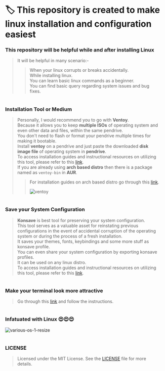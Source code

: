 # 🏷️ This repository is created to make linux installation and configuration easiest

<h3>This repository will be helpful while and after installing Linux</h3>

> It will be helpful in many scenario:-<br>
>> When your linux corrupts or breaks accidentally.<br>
>> While installing linux.<br>
>> You can learn basic linux commands as a beginner.<br>
>> You can find basic query regarding system issues and bug fixes.<br>
#
<h3>Installation Tool or Medium</h3>

> Personally, I would recommend you to go with **Ventoy**.<br> 
> Because it allows you to keep **multiple ISOs** of operating system and even other data and files, within the same pendrive.<br>
> You don't need to flash or format your pendrive multiple times for making it bootable.<br>
> Install **ventoy** on a pendrive and just paste the downloaded **disk image file** of operating system in **pendrive**.<br>
> To access installation guides and instructional resources on utilizing this tool, please refer to this [<ins>link</ins>](https://www.ventoy.net/en/doc_start.html).<br>
> If you are already using **arch based distro** then there is a package named as `ventoy-bin` in **AUR**.<br>
>> For installation guides on arch based distro go through this [<ins>link</ins>](https://github.com/avinashkrishna07/play-with-linux/blob/main/USEFULGUIDES.md#ventoy-installation).<br>
>> 
>> ![ventoy](https://github.com/avinashkrishna07/play-with-linux/assets/97250827/af4b8b1d-c1af-4ef0-8199-13c9d848bdd0)

#
<h3>Save your System Configuration</h3>

> **Konsave** is best tool for preserving your system configuration.<br>
> This tool serves as a valuable asset for reinstating previous configurations in the event of accidental corruption of the operating system or during the process of a fresh installation.<br>
> It saves your themes, fonts, keybindings and some more stuff as konsave profile.<br>
> You can even share your system configuration by exporting konsave profiles.<br>
> It can be used on any linux distro.<br>
> To access installation guides and instructional resources on utilizing this tool, please refer to this [<ins>link</ins>](https://github.com/Prayag2/konsave/blob/master/README.md).<br>

#
<h3>Make your terminal look more attractive</h3>

> Go through this [<ins>link</ins>](https://github.com/avinashkrishna07/play-with-linux/tree/main/configFiles) and follow the instructions.


# 
<h3>Infatuated with Linux 😍😍😍</h3>

![various-os-1-resize](https://github.com/avinashkrishna07/play-with-linux/assets/97250827/cf2b2a0e-6f3d-4157-8fc3-2c3a63907644)


#

<h3>LICENSE</h3>

> Licensed under the MIT License. See the [LICENSE](https://github.com/avinashkrishna07/play-with-linux/blob/main/LICENSE) file for more details.
